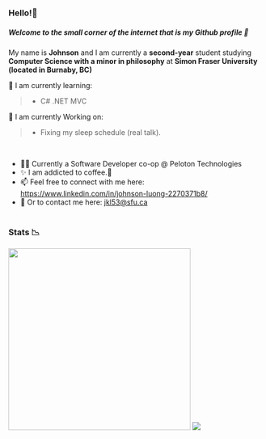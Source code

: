 
### Hello!👋
##### Welcome to the small corner of the internet that is my Github profile 🤭


My name is **Johnson** and I am currently a **second-year** student studying **Computer Science with a minor in philosophy** at **Simon Fraser University (located in Burnaby, BC)** 

🍎 I am currently learning:
> - C# .NET MVC

🤔 I am currently Working on:
> - Fixing my sleep schedule (real talk). 

</br>

- 👨‍💻 Currently a Software Developer co-op @ Peloton Technologies 
- ✨ I am addicted to coffee.🥴
- 📫 Feel free to connect with me here: https://www.linkedin.com/in/johnson-luong-2270371b8/ </br>
- 📧 Or to contact me here: jkl53@sfu.ca </br> </br>

### Stats 📉
<div style = "float: left" >
<img width = "360px" padding = "10px" src="https://github-readme-stats.vercel.app/api/?username=JohnsonL111&theme=tokyonight" /> 
<img src="https://github-readme-stats.vercel.app/api/top-langs/?username=JohnsonL111&theme=tokyonight&layout=compact" />



